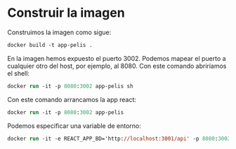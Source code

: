 # Construir la imagen

Construimos la imagen como sigue:

```ps
docker build -t app-pelis .
```

En la imagen hemos expuesto el puerto 3002. Podemos mapear el puerto a cualquier otro del host, por ejemplo, al 8080. Con este comando abriríamos el shell:

```ps
docker run -it -p 8080:3002 app-pelis sh
```

Con este comando arrancamos la app react:

```ps
docker run -it -p 8080:3002 app-pelis
```

Podemos especificar una variable de entorno:

```ps
docker run -it -e REACT_APP_BD='http://localhost:3001/api' -p 8080:3002 app-pelis
```
